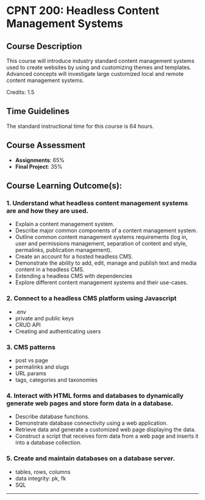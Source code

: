 # CPNT 200: Headless Content Management Systems
## Course Description
This course will introduce industry standard content management systems used to create websites by using and customizing themes and templates. Advanced concepts will investigate large customized local and remote content management systems.

Credits: 1.5

## Time Guidelines
The standard instructional time for this course is 64 hours.

## Course Assessment
- **Assignments**: 65%
- **Final Project**: 35%

## Course Learning Outcome(s):
### 1. Understand what headless content management systems are and how they are used.
- Explain a content management system.
- Describe major common components of a content management system.
- Outline common content management systems requirements (log in, user and permissions management, separation of content and style, permalinks, publication management).
- Create an account for a hosted headless CMS.
- Demonstrate the ability to add, edit, manage and publish text and media content in a headless CMS.
- Extending a headless CMS with dependencies
- Explore different content management systems and their use-cases.

### 2. Connect to a headless CMS platform using Javascript
- .env
- private and public keys
- CRUD API
- Creating and authenticating users

### 3. CMS patterns
- post vs page
- permalinks and slugs
- URL params
- tags, categories and taxonomies

### 4. Interact with HTML forms and databases to dynamically generate web pages and store form data in a database.
- Describe database functions.
- Demonstrate database connectivity using a web application.
- Retrieve data and generate a customized web page displaying the data.
- Construct a script that receives form data from a web page and inserts it into a database collection.

### 5. Create and maintain databases on a database server.
- tables, rows, columns
- data integrity: pk, fk
- SQL

---

